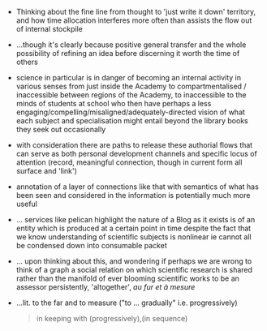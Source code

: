 - Thinking about the fine line from thought to 'just write it down' territory, and how time allocation interferes more often than assists the flow out of internal stockpile
- ...though it's clearly because positive general transfer and the whole possibility of refining an idea before discerning it worth the time of others
- science in particular is in danger of becoming an internal activity in various senses from just inside the Academy to compartmentalised / inaccessible between regions of the Academy, to inaccessible to the minds of students at school who then have perhaps a less engaging/compelling/misaligned/adequately-directed vision of what each subject and specialisation might entail beyond the library books they seek out occasionally
- with consideration there are paths to release these authorial flows that can serve as both personal development channels and specific locus of attention (record, meaningful connection, though in current form all surface and 'link')
- annotation of a layer of connections like that with semantics of what has been seen and considered in the information is potentially much more useful
- ... services like pelican highlight the nature of a Blog as it exists is of an entity which is produced at a certain point in time despite the fact that we know understanding of scientific subjects is nonlinear ie cannot all be condensed down into consumable packet
- ... upon thinking about this, and wondering if perhaps we are wrong to think of a graph a social relation on which scientific research is shared rather than the manifold of ever blooming scientific works to be an assessor persistently, 'altogether', _au fur et à mesure_
- ...lit. to the far and to measure ("to ... gradually"  i.e. progressively)

  > in keeping with (progressively),(in sequence)